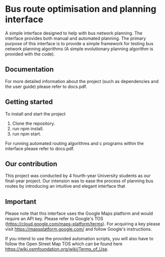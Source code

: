 # Bus route optimisation and planning interface

A simple interface designed to help with bus network planning. The interface provides both manual and automated planning. The primary purpose of this interface is to provide a simple framework for testing bus network planning algorithms (A simple evolutionary planning algorithm is provided with the code). 

## Documentation

For more detailed information about the project (such as dependencies and the user guide) please refer to docs.pdf.

## Getting started

To install and start the project
  1. Clone the repository.
  2. run npm install.
  3. run npm start.

For running automated routing algorithms and c programs within the interface please refer to docs.pdf.

## Our contribution

This project was conducted by 4 fourth-year University students as our final-year project. Our intension was to ease the process of planning bus routes by introducing an intuitive and elegant interface that 

## Important 

Please note that this interface uses the Google Maps platform and would require an API key. Please refer to Google's TOS (https://cloud.google.com/maps-platform/terms). For acquiring a key please visit https://mapsplatform.google.com/ and follow Google's instructions.

If you intend to use the provided automation scripts, you will also have to follow the Open Street Map TOS which can be found here https://wiki.osmfoundation.org/wiki/Terms_of_Use.

